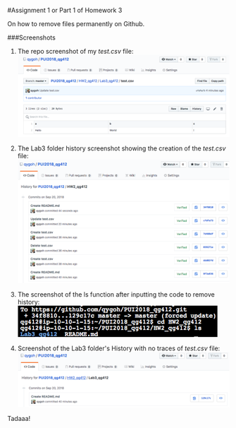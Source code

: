 #Assignment 1 or Part 1 of Homework 3

On how to remove files permanently on Github.

###Screenshots

1) The repo screenshot of my _test.csv_ file: 
![Repo screenshot](Before_Repo_screenshot.png)

2) The Lab3 folder history screenshot showing the creation of the _test.csv_ file: 
![Lab3 History](Before_Lab3_History.png)

3) The screenshot of the ls function after inputting the code to remove history: 
![ls screenshot](After_ls_of_HW2qg412.png)

4) Screenshot of the Lab3 folder's History with no traces of _test.csv_ file: 
![After screenshot](After_Lab3_History.png)

Tadaaa!